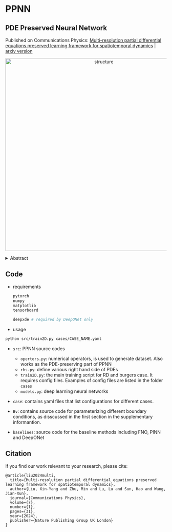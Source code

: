 # PPNN
## PDE Preserved Neural Network

Published on Communications Physics: [Multi-resolution partial differential equations preserved learning framework for spatiotemporal dynamics](https://www.nature.com/articles/s42005-024-01521-z) | [arxiv version](https://arxiv.org/pdf/2205.03990.pdf)

<p align="center"><img src="docs/demo/PDE_preserved_schematic.png" alt="structure" align="center" width="600px"></p>

<details>
<summary>Abstract</summary>

Traditional data-driven deep learning models often struggle with high training costs, error accumulation, and poor generalizability in complex physical processes. Physics-informed deep learning (PiDL) addresses these challenges by incorporating physical principles into the model. Most PiDL approaches regularize training by embedding governing equations into the loss function, yet this depends heavily on extensive hyperparameter tuning to weigh each loss term. To this end, we propose to leverage physics prior knowledge by “baking” the discretized governing equations into the neural network architecture via the connection between the partial differential
equations (PDE) operators and network structures, resulting in a PDE-preserved neural network (PPNN). This method, embedding discretized PDEs through convolutional residual networks in a multi-resolution setting, largely improves the generalizability and long-term prediction accuracy, outperforming conventional black-box models. The effectiveness and merit of the proposed methods have been demonstrated across various spatiotemporal dynamical systems governed by spatiotemporal PDEs, including reaction-diffusion, Burgers’, and Navier-Stokes equations.

* results
    * Navier-Stokes equation 
<p align="center"><img src="docs/demo/ns.gif" alt="structure" align="center" width="600px"></p>

</details>


## Code
* requirements
   ```bash
   pytorch
   numpy
   matplotlib
   tensorboard

   deepxde # required by DeepONet only
   ```
* usage
```bash
python src/train2D.py cases/CASE_NAME.yaml
```

* `src`: PPNN source codes
    * `opertors.py`: numerical operators, is used to generate dataset. Also works as the PDE-preserving part of PPNN
    * `rhs.py`: define various right hand side of PDEs
    * `train2D.py`: the main training script for RD and burgers case. It requires config files. Examples of config files are listed in the folder `cases`
    * `models.py`: deep learning neural networks

* `case`: contains yaml files that list configurations for different cases. 

* `Bv`: contains source code for parameterizing different boundary conditions, as disscussed in the first section in the supplementary informantion.

* `baselines`: source code for the baseline methods including FNO, PINN and DeepONet


## Citation
If you find our work relevant to your research, please cite:
```
@article{liu2024multi,
  title={Multi-resolution partial differential equations preserved learning framework for spatiotemporal dynamics},
  author={Liu, Xin-Yang and Zhu, Min and Lu, Lu and Sun, Hao and Wang, Jian-Xun},
  journal={Communications Physics},
  volume={7},
  number={1},
  pages={31},
  year={2024},
  publisher={Nature Publishing Group UK London}
}
```

